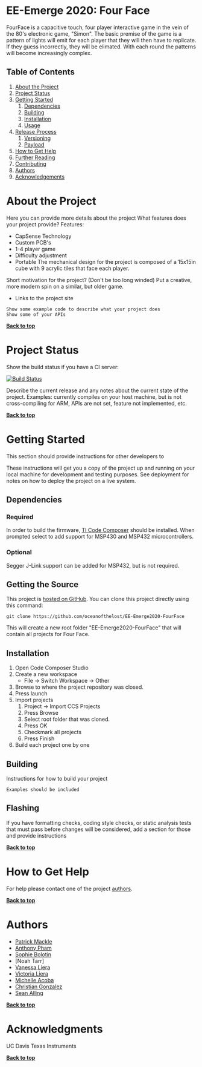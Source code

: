 # EE-Emerge 2020: Four Face


FourFace is a capacitive touch, four player interactive game in the vein of the 80's electronic game, "Simon".  The basic premise of the game is a pattern of lights will emit for each player that they will then have to replicate. If they guess incorrectly, they will be elimated. With each round the patterns will become increasingly complex.

## Table of Contents

1. [About the Project](#about-the-project)
1. [Project Status](#project-status)
1. [Getting Started](#getting-started)
    1. [Dependencies](#dependencies)
    1. [Building](#building)
    1. [Installation](#installation)
    1. [Usage](#usage)
1. [Release Process](#release-process)
    1. [Versioning](#versioning)
    1. [Payload](#payload)
1. [How to Get Help](#how-to-get-help)
1. [Further Reading](#further-reading)
1. [Contributing](#contributing)
1. [Authors](#authors)
1. [Acknowledgements](#acknowledgements)

# About the Project

Here you can provide more details about the project
What features does your project provide?
Features:
- CapSense Technology
- Custom PCB's
- 1-4 player game
- Difficulty adjustment
- Portable
The mechanical design for the project is composed of a 15x15in cube with 9 acrylic tiles that face each player.

Short motivation for the project? (Don't be too long winded)
Put a creative, more modern spin on a similar, but older game. 

* Links to the project site

```
Show some example code to describe what your project does
Show some of your APIs
```

**[Back to top](#table-of-contents)**

# Project Status

Show the build status if you have a CI server:

[![Build Status](http://your-server:12345/job/badge/icon)](http://your-server:12345/job/http://your-server:12345/job/badge/icon/)

Describe the current release and any notes about the current state of the project. Examples: currently compiles on your host machine, but is not cross-compiling for ARM, APIs are not set, feature not implemented, etc.

**[Back to top](#table-of-contents)**

# Getting Started

This section should provide instructions for other developers to

These instructions will get you a copy of the project up and running on your local machine for development and testing purposes. See deployment for notes on how to deploy the project on a live system.

## Dependencies

### Required 
In order to build the firmware, [TI Code Composer](https://software-dl.ti.com/ccs/esd/documents/ccs_downloads.html) should be installed. When prompted select to add support for MSP430 and MSP432 microcontrollers. 

### Optional
Segger J-Link support can be added for MSP432, but is not required.

## Getting the Source

This project is [hosted on GitHub](hhttps://github.com/oceanofthelost/EE-Emerge2020-FourFace). You can clone this project directly using this command:

```
git clone https://github.com/oceanofthelost/EE-Emerge2020-FourFace
```

This will create a new root folder "EE-Emerge2020-FourFace" that will contain all projects for Four Face.

## Installation

1. Open Code Composer Studio
1. Create a new workspace 
    * File -> Switch Workspace -> Other
1. Browse to where the project repository was closed. 
1. Press launch
1. Import projects
    1. Project -> Import CCS Projects
    1. Press Browse
    1. Select root folder that was cloned.
    1. Press OK 
    1. Checkmark all projects
    1. Press Finish
1. Build each project one by one

## Building

Instructions for how to build your project

```
Examples should be included
```
## Flashing

If you have formatting checks, coding style checks, or static analysis tests that must pass before changes will be considered, add a section for those and provide instructions



**[Back to top](#table-of-contents)**

# How to Get Help

For help please contact one of the project [authors](#release-process).

**[Back to top](#table-of-contents)**

# Authors

* [Patrick Mackle](https://github.com/pmackle)
* [Anthony Pham](https://github.com/AnthonysPham)
* [Sophie Bolotin](https://github.com/sbolotin20)
* [Noah Tarr]
* [Vanessa Liera](https://github.com/vpliera)
* [Victoria Liera](https://github.com/victorialiera)
* [Michelle Acoba](https://github.com/maacoba)
* [Christian Gonzalez](https://github.com/christian-ee-emerge)
* [Sean Alling](https://github.com/oceanofthelost)

**[Back to top](#table-of-contents)**

# Acknowledgments

UC Davis
Texas Instruments

**[Back to top](#table-of-contents)**
